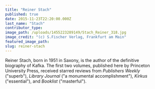```yaml
---
title: "Reiner Stach"
published: true
date: 2015-11-23T22:20:00.000Z
last_name: "Stach"
contributor_type:
image_path: /uploads/1455223289149/Stach_Reiner_318.jpg
image_credit: "(c) S.Fischer Verlag, Frankfurt am Main"
featured_image_path:
slug: reiner-stach
---
```


Reiner Stach, born in 1951 in Saxony, is the author of the definitive biography of Kafka. The first two volumes, published here by Princeton University Press, received starred reviews from _Publishers Weekly_ ("superb"), _Library Journal_ <span class="redactor-invisible-space">("a monumental accomplishment"), _Kirkus_ <span class="redactor-invisible-space">("essential"), and _Booklist_ <span class="redactor-invisible-space">("masterful").</span></span></span>

